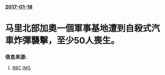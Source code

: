 ### [2017-01-18](/news/2017/01/18/index.md)

##### 
# 马里北部加奧一個軍事基地遭到自殺式汽車炸彈襲擊，至少50人喪生。 




### 信息来源:

1. [BBC](http://www.bbc.co.uk/news/world-africa-38663693) [IMG](https://ichef.bbci.co.uk/news/1024/branded_news/8326/production/_93647533_maliattack.jpg)
